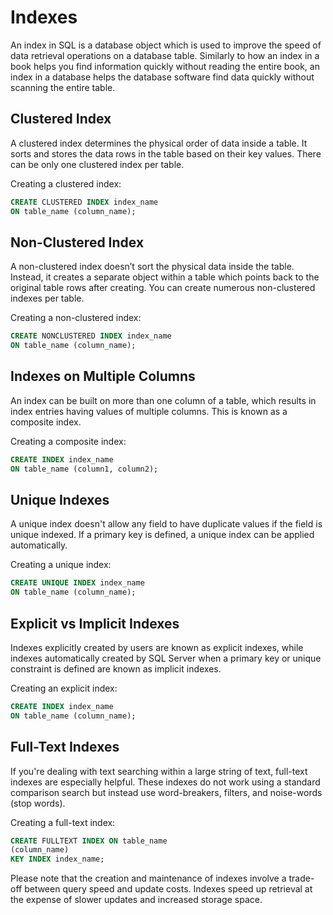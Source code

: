 # Indexes

An index in SQL is a database object which is used to improve the speed of data retrieval operations on a database table. Similarly to how an index in a book helps you find information quickly without reading the entire book, an index in a database helps the database software find data quickly without scanning the entire table.

## Clustered Index

A clustered index determines the physical order of data inside a table. It sorts and stores the data rows in the table based on their key values. There can be only one clustered index per table. 

Creating a clustered index:

```sql
CREATE CLUSTERED INDEX index_name
ON table_name (column_name);
```

## Non-Clustered Index

A non-clustered index doesn’t sort the physical data inside the table. Instead, it creates a separate object within a table which points back to the original table rows after creating. You can create numerous non-clustered indexes per table.

Creating a non-clustered index:

```sql
CREATE NONCLUSTERED INDEX index_name
ON table_name (column_name);
```

## Indexes on Multiple Columns 

An index can be built on more than one column of a table, which results in index entries having values of multiple columns. This is known as a composite index.

Creating a composite index:

```sql
CREATE INDEX index_name 
ON table_name (column1, column2);
```

## Unique Indexes

A unique index doesn't allow any field to have duplicate values if the field is unique indexed. If a primary key is defined, a unique index can be applied automatically.

Creating a unique index:

```sql
CREATE UNIQUE INDEX index_name
ON table_name (column_name);
```

## Explicit vs Implicit Indexes

Indexes explicitly created by users are known as explicit indexes, while indexes automatically created by SQL Server when a primary key or unique constraint is defined are known as implicit indexes.

Creating an explicit index:

```sql
CREATE INDEX index_name
ON table_name (column_name);
```

## Full-Text Indexes

If you're dealing with text searching within a large string of text, full-text indexes are especially helpful. These indexes do not work using a standard comparison search but instead use word-breakers, filters, and noise-words (stop words).

Creating a full-text index:

```sql
CREATE FULLTEXT INDEX ON table_name
(column_name)
KEY INDEX index_name;
```

Please note that the creation and maintenance of indexes involve a trade-off between query speed and update costs. Indexes speed up retrieval at the expense of slower updates and increased storage space.
